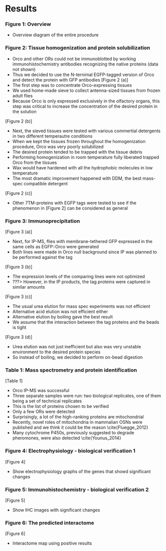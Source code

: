 # Results

### Figure 1: Overview
* Overview diagram of the entire procedure

### Figure 2: Tissue homogenization and protein solubilization
* Orco and other ORs could not be immunoblotted by working immunohistochemistry antibodies recognizing the native proteins (data not shown)
* Thus we decided to use the N-ternimal EGFP-tagged version of Orco and detect the protein with GFP antibodies
[Figure 2 (a)]
* The first step was to concentrate Orco-expressing tissues
* We used home-made sieve to collect antenna-sized tissues from frozen adult flies
* Because Orco is only expressed exclusively in the olfactory organs, this step was critical to increase the concentration of the desired protein in the solution

[Figure 2 (b)]
* Next, the sieved tissues were tested with various commertial detergents in two different temperautre conditions
* When we kept the tissues frozen throughout the homogenization procedure, Orco was very poorly solubilized
* The desired protein tended to be trapped with the tissue debris
* Performing homogenization in room temperature fully liberated trapped Orco from the tissues
* Wax would have hardened with all the hydrophobic molecules in low temperature
* The most dramatic improvement happened with DDM, the best mass-spec compatible detergent

[Figure 2 (c)]
* Other 7TM-proteins with EGFP tags were tested to see if the phenomenon in [Figure 2] can be considered as general

### Figure 3: Immunoprecipitation
[Figure 3 (a)]
* Next, for IP-MS, flies with membrane-tethered GFP expressed in the same cells as EGFP::Orco were generated
* Both lines were made in Orco null background since IP was planned to be performed against the tag

[Figure 3 (b)]
* The expression levels of the comparing lines were not optimized
* ???> However, in the IP products, the tag proteins were captured in similar amounts

[Figure 3 (c)]
* The usual urea elution for mass spec experiments was not efficient
* Alternative acid elution was not efficient either
* Alternative elution by boiling gave the best result
* We assume that the interaction between the tag proteins and the beads is tight 

[Figure 3 (d)]
* Urea elution was not just inefficient but also was very unstable environment to the desired protein species
* So instead of boiling, we decided to perform on-bead digestion

### Table 1: Mass spectrometry and protein identification 
[Table 1]
* Orco IP-MS was successful
* Three separate samples were run: two biological replicates, one of them being a set of technical replicates
* This is the list of proteins chosen to be verified
* Only a few ORs were detected
* Surprisingly, a lot of the high-ranking proteins are mitochondrial 
* Recently, novel roles of mitochondria in mammalian OSNs were published and we think it could be the reason \cite{Fluegge_2012}
* Many cytochrome P450s, previously suggested to degrade pheromones, were also detected \cite{Younus_2014}

### Figure 4: Electrophysiology - biological verification 1 
[Figure 4]
* Show electrophysiology graphs of the genes that showd significant changes

### Figure 5: Immunohistochemistry - biological verification 2 
[Figure 5]
* Show IHC images with significant changes

### Figure 6: The predicted interactome 
[Figure 6]
* Interactome map using positive results